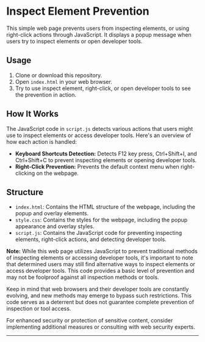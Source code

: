 # Inspect Element Prevention

This simple web page prevents users from inspecting elements, or using right-click actions through JavaScript. It displays a popup message when users try to inspect elements or open developer tools.

## Usage

1. Clone or download this repository.
2. Open `index.html` in your web browser.
3. Try to use inspect element, right-click, or open developer tools to see the prevention in action.

## How It Works

The JavaScript code in `script.js` detects various actions that users might use to inspect elements or access developer tools. Here's an overview of how each action is handled:

- **Keyboard Shortcuts Detection:** Detects F12 key press, Ctrl+Shift+I, and Ctrl+Shift+C to prevent inspecting elements or opening developer tools.
- **Right-Click Prevention:** Prevents the default context menu when right-clicking on the webpage.

## Structure

- `index.html`: Contains the HTML structure of the webpage, including the popup and overlay elements.
- `style.css`: Contains the styles for the webpage, including the popup appearance and overlay styles.
- `script.js`: Contains the JavaScript code for preventing inspecting elements, right-click actions, and detecting developer tools.

**Note:** While this web page utilizes JavaScript to prevent traditional methods of inspecting elements or accessing developer tools, it's important to note that determined users may still find alternative ways to inspect elements or access developer tools. This code provides a basic level of prevention and may not be foolproof against all inspection methods or tools.

Keep in mind that web browsers and their developer tools are constantly evolving, and new methods may emerge to bypass such restrictions. This code serves as a deterrent but does not guarantee complete prevention of inspection or tool access.

For enhanced security or protection of sensitive content, consider implementing additional measures or consulting with web security experts.

---

